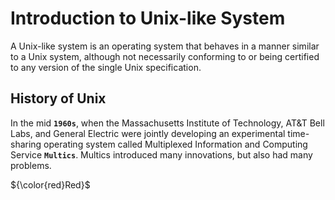 # Introduction to Unix-like System

A Unix-like system is an operating system that behaves in a manner similar to a Unix system, although not necessarily conforming to or being certified to any version of the single Unix specification.

## History of Unix
In the mid **`1960s`**, when the Massachusetts Institute of Technology, AT&T Bell Labs, and General Electric were jointly developing an experimental time-sharing operating system called Multiplexed Information and Computing Service **`Multics`**. Multics introduced many innovations, but also had many problems.


${\color{red}Red}$
